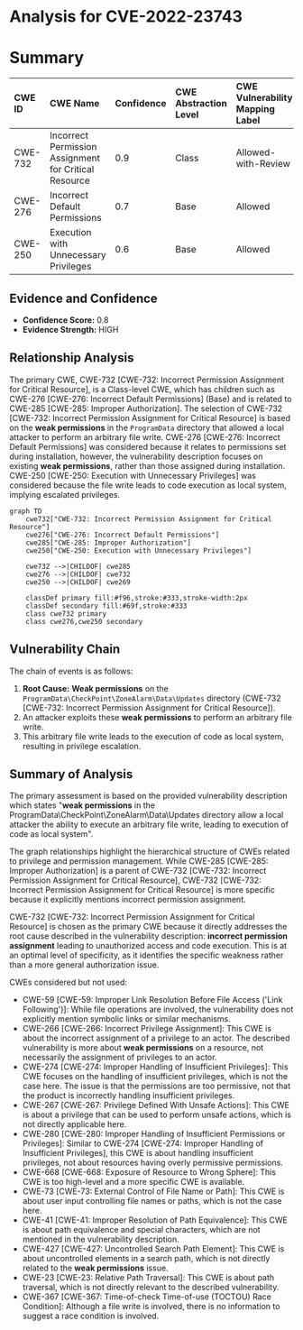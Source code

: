 # Analysis for CVE-2022-23743

# Summary
| CWE ID  | CWE Name                                                     | Confidence | CWE Abstraction Level | CWE Vulnerability Mapping Label | CWE-Vulnerability Mapping Notes |
| :-------- | :----------------------------------------------------------- | :--------- | :---------------------- | :-------------------------------- | :------------------------------ |
| CWE-732   | Incorrect Permission Assignment for Critical Resource        | 0.9        | Class                   | Allowed-with-Review               | Primary CWE                     |
| CWE-276   | Incorrect Default Permissions                              | 0.7        | Base                    | Allowed                           | Secondary Candidate             |
| CWE-250   | Execution with Unnecessary Privileges                      | 0.6        | Base                    | Allowed                           | Secondary Candidate             |

## Evidence and Confidence

*   **Confidence Score:** 0.8
*   **Evidence Strength:** HIGH

## Relationship Analysis
The primary CWE, CWE-732 [CWE-732: Incorrect Permission Assignment for Critical Resource], is a Class-level CWE, which has children such as CWE-276 [CWE-276: Incorrect Default Permissions] (Base) and is related to CWE-285 [CWE-285: Improper Authorization]. The selection of CWE-732 [CWE-732: Incorrect Permission Assignment for Critical Resource] is based on the **weak permissions** in the `ProgramData` directory that allowed a local attacker to perform an arbitrary file write. CWE-276 [CWE-276: Incorrect Default Permissions] was considered because it relates to permissions set during installation, however, the vulnerability description focuses on existing **weak permissions**, rather than those assigned during installation. CWE-250 [CWE-250: Execution with Unnecessary Privileges] was considered because the file write leads to code execution as local system, implying escalated privileges.

```mermaid
graph TD
    cwe732["CWE-732: Incorrect Permission Assignment for Critical Resource"]
    cwe276["CWE-276: Incorrect Default Permissions"]
    cwe285["CWE-285: Improper Authorization"]
    cwe250["CWE-250: Execution with Unnecessary Privileges"]
    
    cwe732 -->|CHILDOF| cwe285
    cwe276 -->|CHILDOF| cwe732
    cwe250 -->|CHILDOF| cwe269

    classDef primary fill:#f96,stroke:#333,stroke-width:2px
    classDef secondary fill:#69f,stroke:#333
    class cwe732 primary
    class cwe276,cwe250 secondary
```

## Vulnerability Chain
The chain of events is as follows:
1.  **Root Cause:** **Weak permissions** on the `ProgramData\CheckPoint\ZoneAlarm\Data\Updates` directory (CWE-732 [CWE-732: Incorrect Permission Assignment for Critical Resource]).
2.  An attacker exploits these **weak permissions** to perform an arbitrary file write.
3.  This arbitrary file write leads to the execution of code as local system, resulting in privilege escalation.

## Summary of Analysis
The primary assessment is based on the provided vulnerability description which states "**weak permissions** in the ProgramData\CheckPoint\ZoneAlarm\Data\Updates directory allow a local attacker the ability to execute an arbitrary file write, leading to execution of code as local system".

The graph relationships highlight the hierarchical structure of CWEs related to privilege and permission management. While CWE-285 [CWE-285: Improper Authorization] is a parent of CWE-732 [CWE-732: Incorrect Permission Assignment for Critical Resource], CWE-732 [CWE-732: Incorrect Permission Assignment for Critical Resource] is more specific because it explicitly mentions incorrect permission assignment.

CWE-732 [CWE-732: Incorrect Permission Assignment for Critical Resource] is chosen as the primary CWE because it directly addresses the root cause described in the vulnerability description: **incorrect permission assignment** leading to unauthorized access and code execution. This is at an optimal level of specificity, as it identifies the specific weakness rather than a more general authorization issue.

CWEs considered but not used:

*   CWE-59 [CWE-59: Improper Link Resolution Before File Access ('Link Following')]: While file operations are involved, the vulnerability does not explicitly mention symbolic links or similar mechanisms.
*   CWE-266 [CWE-266: Incorrect Privilege Assignment]: This CWE is about the incorrect assignment of a privilege to an actor. The described vulnerability is more about **weak permissions** on a resource, not necessarily the assignment of privileges to an actor.
*   CWE-274 [CWE-274: Improper Handling of Insufficient Privileges]: This CWE focuses on the handling of insufficient privileges, which is not the case here. The issue is that the permissions are too permissive, not that the product is incorrectly handling insufficient privileges.
*   CWE-267 [CWE-267: Privilege Defined With Unsafe Actions]: This CWE is about a privilege that can be used to perform unsafe actions, which is not directly applicable here.
*   CWE-280 [CWE-280: Improper Handling of Insufficient Permissions or Privileges]: Similar to CWE-274 [CWE-274: Improper Handling of Insufficient Privileges], this CWE is about handling insufficient privileges, not about resources having overly permissive permissions.
*   CWE-668 [CWE-668: Exposure of Resource to Wrong Sphere]: This CWE is too high-level and a more specific CWE is available.
*   CWE-73 [CWE-73: External Control of File Name or Path]: This CWE is about user input controlling file names or paths, which is not the case here.
*   CWE-41 [CWE-41: Improper Resolution of Path Equivalence]: This CWE is about path equivalence and special characters, which are not mentioned in the vulnerability description.
*   CWE-427 [CWE-427: Uncontrolled Search Path Element]: This CWE is about uncontrolled elements in a search path, which is not directly related to the **weak permissions** issue.
*   CWE-23 [CWE-23: Relative Path Traversal]: This CWE is about path traversal, which is not directly relevant to the described vulnerability.
*   CWE-367 [CWE-367: Time-of-check Time-of-use (TOCTOU) Race Condition]: Although a file write is involved, there is no information to suggest a race condition is involved.
